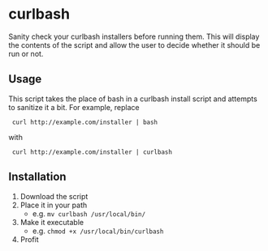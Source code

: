 # curlbash

Sanity check your curlbash installers before running them. This will display the
contents of the script and allow the user to decide whether it should be run or not.

## Usage

This script takes the place of bash in a curlbash install script
and attempts to sanitize it a bit. For example, replace

     curl http://example.com/installer | bash

with

     curl http://example.com/installer | curlbash

## Installation

1. Download the script
1. Place it in your path
    * e.g. `mv curlbash /usr/local/bin/`
1. Make it executable
    * e.g. `chmod +x /usr/local/bin/curlbash`
1. Profit
